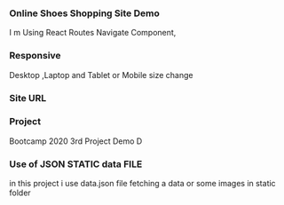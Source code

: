 ### Online Shoes Shopping Site Demo
I m Using React Routes Navigate Component,

### Responsive 
Desktop ,Laptop and Tablet or Mobile size change

### Site URL
   


### Project 
Bootcamp 2020 3rd Project Demo D

### Use of JSON STATIC data FILE

in this project i use data.json file fetching a data
or some images in static folder